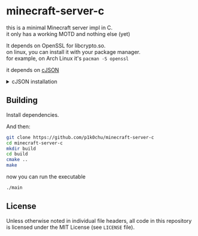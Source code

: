 # minecraft-server-c

this is a minimal Minecraft server impl in C.  
it only has a working MOTD and nothing else (yet)

It depends on OpenSSL for libcrypto.so.  
on linux, you can install it with your package manager.  
for example, on Arch Linux it's `pacman -S openssl`

it depends on [cJSON](https://github.com/DaveGamble/cJSON)
<details>
  <summary>cJSON installation</summary>
  
```sh
git clone https://github.com/DaveGamble/cJSON
mkdir cJSON/build
cd cJSON/build
cmake ..
sudo make install
```
</details>

## Building

Install dependencies.

And then:
```sh
git clone https://github.com/p1k0chu/minecraft-server-c
cd minecraft-server-c
mkdir build
cd build
cmake ..
make
```

now you can run the executable
```sh
./main
```

## License

Unless otherwise noted in individual file headers, all code in this repository is licensed under the MIT License (see `LICENSE` file).

